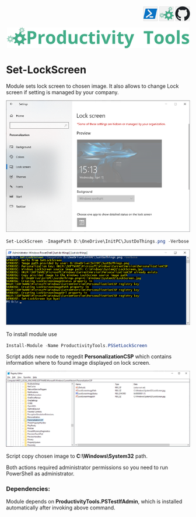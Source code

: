 <!--Category:Powershell,SQL--> 
 <p align="right">
    <a href="https://www.powershellgallery.com/packages/ProductivityTools.PSSetLockScreen/"><img src="Images/Powershell_border_40px.png" /></a>
    <a href="http://www.productivitytools.tech/sql-commands/"><img src="Images/ProductivityTools_green_40px_2.png" /><a> 
    <a href="https://www.github.com/pwujczyk/ProductivityTools.PSSetLockScreen"><img src="Images/Github_border_40px.png" /></a>
</p>
<p align="center">
    <a href="https://www.powershellgallery.com/packages/ProductivityTools.PSSetLockScreen/">
        <img src="Images/LogoTitle_green_500px.png" />
    </a>
</p>

# Set-LockScreen

Module sets lock screen to chosen image. It also allows to change Lock screen if setting is managed by your company.

<!--more-->
![Lock screen](Images/LockScreen.png)

```powershell
Set-LockScreen -ImagePath D:\OneDrive\InitPC\JustDoThings.png -Verbose
```
![PowerShell example](Images/Powershell.png)

To install module use 

```powershell
Install-Module -Name ProductivityTools.PSSetLockScreen
```

Script adds new node to regedit **PersonalizationCSP** which contains information where to found image displayed on lock screen.

![Regedit](Images/Regedit.png)

Script copy chosen image to **C:\Windows\System32** path.

Both actions required administrator permissions so you need to run PowerShell as administrator. 

### Dependencies:

Module depends on **ProductivityTools.PSTestIfAdmin**, which is installed automatically after invoking above command. 